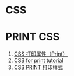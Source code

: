 CSS
====



PRINT CSS
=======
1. [CSS 打印属性（Print）](http://www.w3school.com.cn/cssref/#print)
2. [CSS for print tutorial](http://edutechwiki.unige.ch/en/CSS_for_print_tutorial)
3. [CSS PRINT 打印样式](http://www.css88.com/archives/4731)
